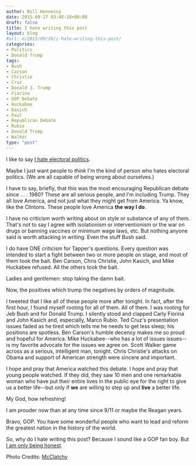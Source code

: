 ```yaml
---
author: Bill Hennessy
date: 2015-09-17 03:48:18+00:00
draft: false
title: I hate writing this post
layout: blog
#url: e/2015/09/16/i-hate-writing-this-post/
categories:
- Politics
- Donald Trump
tags:
- Bush
- Carson
- Christie
- Cruz
- Donald J. Trump
- Fiorina
- GOP Debate
- Huckabee
- Kasich
- Paul
- Republican Debate
- Rubio
- Donald Trump
- Walker
type: "post"
---
```


I like to say [I hate electoral politics](https://hennessysview.com/2015/09/16/i-am-honored-to-question-the-gop-candidates-for-you-and-heritage/).

Maybe I just want people to _think_ I'm the kind of person who hates electoral politics. (We are all capable of being wrong about ourselves.)

I have to say, briefly, that this was the most encouraging Republican debate since . . . 1980? These are all serious people, and I'm including Trump. They all love America, and not just what they might get from America. Ya know, like the Clintons. These people love America **the way I do**.

I have no criticism worth writing about on style or substance of any of them. That's not to say I agree with isolationism or interventionism or the war on drugs or banning vaccines or minimum wage laws, etc. But nothing anyone said is worth attacking in writing. Even the stuff Bush said.

I do have ONE criticism for Tapper's questions. Every question was intended to start a fight between two or more people on stage, and most of them took the bait. Ben Carson, Chris Christie, John Kasich, and Mike Huckabee refused. All the others took the bait.

Ladies and gentlemen: stop taking the damn bait.

Now, the positives which trump the negatives by orders of magnitude.

I tweeted that I like all of these people more after tonight. In fact, after the first hour, I found myself rooting for all of them. All of them. I was rooting for Jeb Bush and for Donald Trump. I silently stood and clapped Carly Fiorina and John Kasich and, especially, Marco Rubio. Ted Cruz's presentation issues faded as he tired which tells me he needs to get less sleep; his positions are spotless. Ben Carson's humble decency makes me so proud and hopeful for America. Mike Huckabee--who has a lot of issues issues--is my favorite advocate for the issues we agree on. Scott Walker game across as a serious, intelligent man, tonight. Chris Christie's attacks on Obama and support of American strength were sincere and important.

I hope and pray that America watched this debate. I hope and pray that young people watched. If they did, they saw 10 men and one remarkable woman who have put their entire lives in the public eye for the right to give us a better life--but only if **we** are willing to step up and **live** a better life.

My God, how refreshing!

I am prouder now than at any time since 9/11 or maybe the Reagan years.

Bravo, GOP. You have some wonderful people who want to lead and reform the greatest nation in the history of the world.

So, why do I hate writing this post? Because I sound like a GOP fan boy. But[ I am only being honest](https://hennessysview.com/2015/09/16/i-am-honored-to-question-the-gop-candidates-for-you-and-heritage/).

Photo Credits: [McClatchy](https://www.mcclatchydc.com/news/politics-government/election/article35479053.html)
